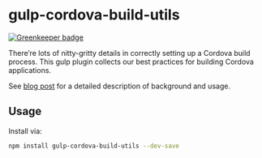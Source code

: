 # gulp-cordova-build-utils

[![Greenkeeper badge](https://badges.greenkeeper.io/Collaborne/gulp-cordova-build-utils.svg)](https://greenkeeper.io/)

There’re lots of nitty-gritty details in correctly setting up a Cordova build process. This gulp plugin collects our best practices for building Cordova applications.

See [blog post](https://medium.com/collaborne-engineering/building-cordova-apps-with-gulp-30ee7800adca) for a detailed description of background and usage.

## Usage

Install via:
```sh
npm install gulp-cordova-build-utils --dev-save
```
